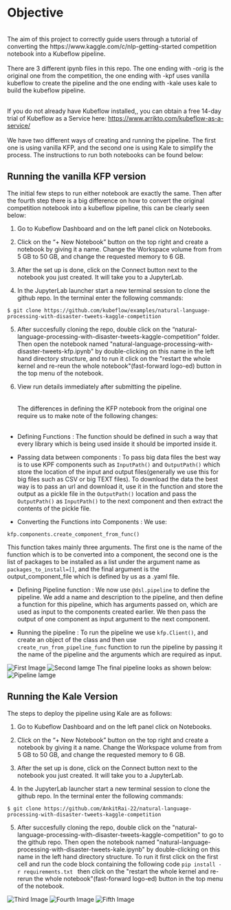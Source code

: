# Objective
<br>
The aim of this project to correctly guide users through a tutorial of converting the https://www.kaggle.com/c/nlp-getting-started competition notebook into a Kubeflow pipeline.<br><br> 
There are 3 different ipynb files in this repo. The one ending with -orig is the original one from the competition, the one ending with -kpf uses vanilla kubeflow to create the pipeline and the one ending with -kale uses kale to build the kubeflow pipeline. <br>
<br>

If you do not already have Kubeflow installed,, you can obtain a free 14-day trial of Kubeflow as a Service here: https://www.arrikto.com/kubeflow-as-a-service/
<br><br>
We have two different ways of creating and running the pipeline. The first one is using vanilla KFP, and the second one is using Kale to simplify the process. The instructions to run both notebooks can be found below:

## Running the vanilla KFP version

The initial few steps to run either notebook are exactly the same. Then after the fourth step there is a big difference on how to convert the original competition notebook into a kubeflow pipeline, this can be clearly seen below:

1. Go to Kubeflow Dashboard and on the left panel click on Notebooks.

2. Click on the “+ New Notebook” button on the top right and create a notebook by giving it a name. Change the Workspace volume from from 5 GB to 50 GB, and change the requested memory to 6 GB.

3. After the set up is done, click on the Connect button next to the notebook you just created. It will take you to a JupyterLab.


4. In the JupyterLab launcher start a new terminal session to clone the github repo. In the terminal enter the following commands:

 ```$ git clone https://github.com/kubeflow/examples/natural-language-processing-with-disaster-tweets-kaggle-competition```

5. After succesfully cloning the repo, double click on the “natural-language-processing-with-disaster-tweets-kaggle-competition” folder. Then open the notebook named "natural-language-processing-with-disaster-tweets-kfp.ipynb" by double-clicking on this name in the left hand directory structure, and to run it click on the "restart the whole kernel and re-reun the whole notebook"(fast-forward logo-ed) button in the top menu of the notebook.

6. View run details immediately after submitting the pipeline.
<br><br>  
The differences in defining the KFP notebook from the original one require us to make note of the following changes: <br> <br>

 - Defining Functions : The function should be defined in such a way that every library which is being used inside it should be imported inside it. 

 - Passing data between components :  To pass big data files the best way is to use KPF components such as ```InputPath()``` and ```OutputPath()``` which store the location of the input and output files(generally we use this for big files such as CSV or big TEXT files). To download the data the best way is to pass an url and download it, use it in the function and store the output as a pickle file in the ```OutputPath()``` location and pass the ```OutputPath()``` as ```InputPath()``` to the next component and then extract the contents of the pickle file.

 - Converting the Functions into Components : We use: 

```
kfp.components.create_component_from_func()
```

This function takes mainly three arguments. The first one is the name of the function which is to be converted into a component, the second one is the list of packages to be installed as a list under the argument name as ```packages_to_install=[]```, and the final argument is the output_component_file which is defined by us as a .yaml file.


 - Defining Pipeline function : We now use ```@dsl.pipeline``` to define the pipeline. We add a name and description to the pipeline, and then define a function for this pipeline, which has arguments passed on, which are used as input to the components created earlier. We then pass the output of one component as input argument to the next component. 


 - Running the pipeline : To run the pipeline we use ```kfp.Client()```, and create an object of the class and then use ```create_run_from_pipeline_func``` function to run the pipeline by passing it the name of the pipeline and the arguments which are required as input.


![First Image](https://github.com/AnkitRai-22/natural-language-processing-with-disaster-tweets-kaggle-competition/blob/main/images/Screenshot%20(254).png)
![Second Iamge](https://github.com/AnkitRai-22/natural-language-processing-with-disaster-tweets-kaggle-competition/blob/main/images/Screenshot%20(255).png)
The final pipeline looks as shown below:
![Pipeline Iamge](https://github.com/AnkitRai-22/natural-language-processing-with-disaster-tweets-kaggle-competition/blob/main/images/Screenshot%20(255).png)

## Running the Kale Version

The steps to deploy the pipeline using Kale are as follows:

1. Go to Kubeflow Dashboard and on the left panel click on Notebooks.

2. Click on the “+ New Notebook” button on the top right and create a notebook by giving it a name. Change the Workspace volume from from 5 GB to 50 GB, and change the requested memory to 6 GB.

3. After the set up is done, click on the Connect button next to the notebook you just created. It will take you to a JupyterLab.


4. In the JupyterLab launcher start a new terminal session to clone the github repo. In the terminal enter the following commands:

```$ git clone https://github.com/AnkitRai-22/natural-language-processing-with-disaster-tweets-kaggle-competition```

5. After succesfully cloning the repo, double click on the "natural-language-processing-with-disaster-tweets-kaggle-competition" to go to the github repo. Then open the notebook named "natural-language-processing-with-disaster-tweets-kale.ipynb" by double-clicking on this name in the left hand directory structure. To run it first click on the first cell and run the code block containing the following code 
```pip install -r requirements.txt ```
then click on the "restart the whole kernel and re-rerun the whole notebook"(fast-forward logo-ed) button in the top menu of the notebook.

![Third Image](https://github.com/AnkitRai-22/natural-language-processing-with-disaster-tweets-kaggle-competition/blob/main/images/Screenshot%20(257).png)
![Fourth Image](https://github.com/AnkitRai-22/natural-language-processing-with-disaster-tweets-kaggle-competition/blob/main/images/Screenshot%20(258).png)
![Fifth Image](https://github.com/AnkitRai-22/natural-language-processing-with-disaster-tweets-kaggle-competition/blob/main/images/Screenshot%20(259).png)

